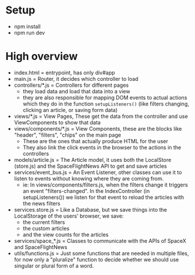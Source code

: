 # Setup
- npm install
- npm run dev
 
# High overview
- index.html = entrypoint, has only div#app
- main.js = Router, it decides which controller to load
- controllers/*.js = Controllers for different pages
  - they load data and load that data into a view
  - they are also responsible for mapping DOM events to actual actions which they do in the function `setupListeners()` (like filters changing, clicking an article, or saving form data)
- views/*.js = View Pages, These get the data from the controller and use ViewComponents to show that data 
- views/components/*.js = View Components, these are the blocks like "header", "filters", "chips" on the main page
  - These are the ones that actually produce HTML for the user
  - They also link the click events in the browser to the actions in the controllers
- models/article.js = The Article model, it uses both the LocalStore (store.js) and the SpaceFlightNews API to get and save articles
- services/event_bus.js = An Event Listener, other classes can use it to listen to events without knowing where they are coming from.
  - ie: In views/components/filters.js, when the filters change it triggers an event "filters-changed". In the IndexController (in setupListeners()) we listen for that event to reload the articles with the news filters
- services.store.js = Like a Database, but we save things into the LocalStorage of the users' browser, we save:
  - the current filters
  - the custom articles
  - and the view counts for the articles
- services/space_*.js = Classes to communicate with the APIs of SpaceX and SpaceFlightNews
- utils/functions.js = Just some functions that are needed in multiple files, for now only a "pluralize" function to decide whether we should use singular or plural form of a word.
